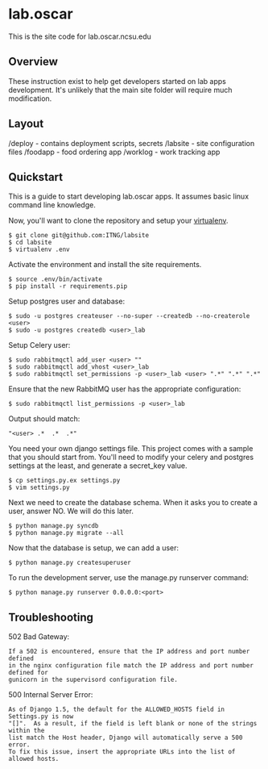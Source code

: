 
# lab.oscar #

This is the site code for lab.oscar.ncsu.edu


## Overview ##

These instruction exist to help get developers started on lab apps
development. It's unlikely that the main site folder will require much modification.

## Layout ##

/deploy  - contains deployment scripts, secrets
/labsite - site configuration files
/foodapp - food ordering app
/worklog - work tracking app


## Quickstart ##

This is a guide to start developing lab.oscar apps. It assumes basic linux command line knowledge.

Now, you'll want to clone the repository and setup your
[virtualenv](http://www.virtualenv.org/en/latest/). 

    $ git clone git@github.com:ITNG/labsite
    $ cd labsite
    $ virtualenv .env

Activate the environment and install the site requirements. 

    $ source .env/bin/activate
    $ pip install -r requirements.pip

Setup postgres user and database:

    $ sudo -u postgres createuser --no-super --createdb --no-createrole <user>
    $ sudo -u postgres createdb <user>_lab

Setup Celery user:

    $ sudo rabbitmqctl add_user <user> ""
    $ sudo rabbitmqctl add_vhost <user>_lab
    $ sudo rabbitmqctl set_permissions -p <user>_lab <user> ".*" ".*" ".*"

Ensure that the new RabbitMQ user has the appropriate configuration:

    $ sudo rabbitmqctl list_permissions -p <user>_lab

Output should match:

    "<user>	.*	.*	.*"

You need your own django settings file.  This project comes with a sample that
you should start from.  You'll need to modify your celery and postgres settings
at the least, and generate a secret_key value.

    $ cp settings.py.ex settings.py
    $ vim settings.py

Next we need to create the database schema. When it asks you to create a user,
answer NO.  We will do this later.

    $ python manage.py syncdb
    $ python manage.py migrate --all

Now that the database is setup, we can add a user:

    $ python manage.py createsuperuser

To run the development server, use the manage.py runserver command:

    $ python manage.py runserver 0.0.0.0:<port>


## Troubleshooting ##

502 Bad Gateway:

    If a 502 is encountered, ensure that the IP address and port number defined
    in the nginx configuration file match the IP address and port number defined for
    gunicorn in the supervisord configuration file.

500 Internal Server Error:

    As of Django 1.5, the default for the ALLOWED_HOSTS field in Settings.py is now
    "[]".  As a result, if the field is left blank or none of the strings within the
    list match the Host header, Django will automatically serve a 500 error.
    To fix this issue, insert the appropriate URLs into the list of allowed hosts. 

